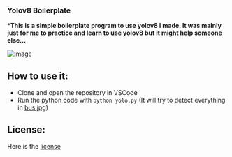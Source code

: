 ### Yolov8 Boilerplate

***This is a simple boilerplate program to use yolov8 I made. It was mainly just for me to practice and learn to use yolov8 but it might help someone else...**

![image](https://github.com/user-attachments/assets/1e245fd5-97e6-4927-a229-0231c6b8cc68)

## How to use it:
- Clone and open the repository in VSCode
- Run the python code with `python yolo.py` (It will try to detect everything in [bus.jpg](bus.jpg))

## License:
Here is the [license](LICENSE)

